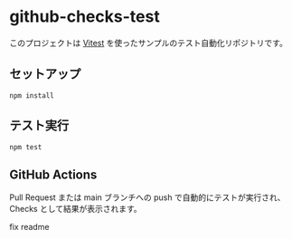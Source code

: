 # github-checks-test

このプロジェクトは [Vitest](https://vitest.dev/) を使ったサンプルのテスト自動化リポジトリです。

## セットアップ

```
npm install
```

## テスト実行

```
npm test
```

## GitHub Actions

Pull Request または main ブランチへの push で自動的にテストが実行され、Checks として結果が表示されます。

fix readme
